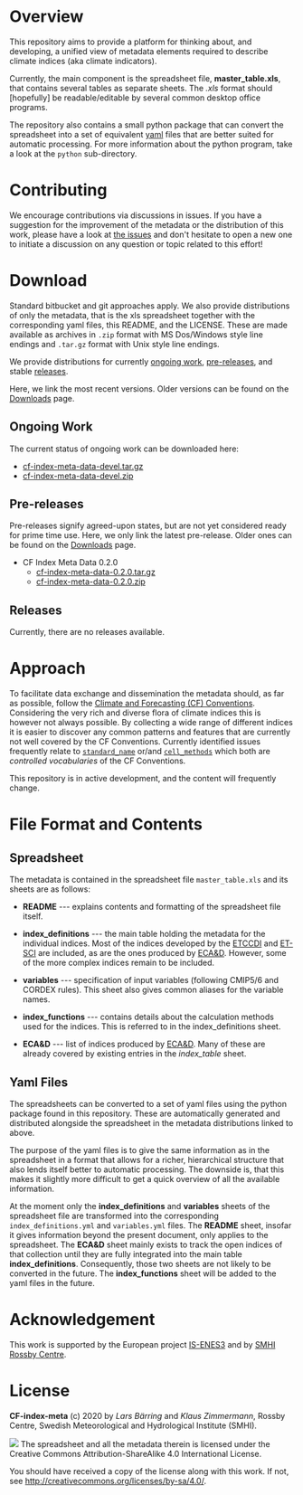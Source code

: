 # Overview

This repository aims to provide a platform for thinking about,
and developing, a unified view of metadata elements required to
describe climate indices (aka climate indicators).

Currently, the main component is the spreadsheet file, **master_table.xls**,
that contains several tables as separate sheets. The *.xls* format should
[hopefully] be readable/editable by several common desktop office programs.

The repository also contains a small python package that can convert the
spreadsheet into a set of equivalent [yaml](https://yaml.org/) files that are
better suited for automatic processing. For more information about the python
program, take a look at the `python` sub-directory.

# Contributing

We encourage contributions via discussions in issues. If you have a suggestion
for the improvement of the metadata or the distribution of this work, please
have a look at [the
issues](https://bitbucket.org/cf-index-meta/cf-index-meta/issues?status=new&status=open)
and don't hesitate to open a new one to initiate a discussion on any question or
topic related to this effort!

# Download

Standard bitbucket and git approaches apply. We also provide distributions of
only the metadata, that is the xls spreadsheet together with the corresponding
yaml files, this README, and the LICENSE. These are made available as archives
in `.zip` format with MS Dos/Windows style line endings and `.tar.gz` format
with Unix style line endings.

We provide distributions for currently
[ongoing work](#markdown-header-ongoing-work),
[pre-releases](#markdown-header-pre-releases),  and stable
[releases](#markdown-header-releases).

Here, we link the most recent versions. Older versions can be found on the
[Downloads](https://bitbucket.org/cf-index-meta/cf-index-meta/downloads/) page.

## Ongoing Work

The current status of ongoing work can be downloaded here:

* [cf-index-meta-data-devel.tar.gz](https://bitbucket.org/cf-index-meta/cf-index-meta/downloads/cf-index-meta-data-devel.tar.gz)
* [cf-index-meta-data-devel.zip](https://bitbucket.org/cf-index-meta/cf-index-meta/downloads/cf-index-meta-data-devel.zip)

## Pre-releases

Pre-releases signify agreed-upon states, but are not yet considered ready for
prime time use. Here, we only link the latest pre-release. Older ones can be
found on the
[Downloads](https://bitbucket.org/cf-index-meta/cf-index-meta/downloads/) page.

* CF Index Meta Data 0.2.0
    * [cf-index-meta-data-0.2.0.tar.gz](https://bitbucket.org/cf-index-meta/cf-index-meta/downloads/cf-index-meta-data-0.2.0.tar.gz)
    * [cf-index-meta-data-0.2.0.zip](https://bitbucket.org/cf-index-meta/cf-index-meta/downloads/cf-index-meta-data-0.2.0.zip)

## Releases

Currently, there are no releases available.

# Approach

To facilitate data exchange and dissemination the metadata should,
as far as possible, follow the
[Climate and Forecasting (CF) Conventions](http://cfconventions.org/).
Considering the very rich and diverse flora of climate indices this
is however not always possible. By collecting a wide range of
different indices it is easier to discover any common patterns and
features that are currently not well covered by the CF Conventions.
Currently identified issues frequently relate to
[`standard_name`](http://cfconventions.org/Data/cf-conventions/cf-conventions-1.8/cf-conventions.html#standard-name)
or/and [`cell_methods`](http://cfconventions.org/Data/cf-conventions/cf-conventions-1.8/cf-conventions.html#cell-methods)
which both are *controlled vocabularies* of the CF Conventions.

This repository is in active development, and the content will frequently
change.

# File Format and Contents

## Spreadsheet

The metadata is contained in the spreadsheet file `master_table.xls` and its
sheets are as follows:

* **README** --- explains contents and formatting of the spreadsheet file itself.

* **index_definitions**  ---  the main table holding the metadata for the
  individual indices. Most of the indices developed by the
  [ETCCDI](https://www.wcrp-climate.org/etccdi) and [ET-SCI](https://climpact-sci.org/about/project/)
  are included, as are the ones produced by
  [ECA&D](https://www.ecad.eu/indicesextremes/index.php).
  However, some of the more complex indices remain to be included.

* **variables**  ---  specification of input variables (following CMIP5/6 and
  CORDEX rules). This sheet also gives common aliases for the variable names.

* **index_functions**  ---  contains details about the calculation methods used
  for the indices. This is referred to in the index_definitions sheet.

* **ECA&D**  ---  list of indices produced by
  [ECA&D](https://www.ecad.eu/indicesextremes/index.php). Many of these are
  already covered by existing entries in the *index_table* sheet.

## Yaml Files

The spreadsheets can be converted to a set of yaml files using the python
package found in this repository. These are automatically generated and
distributed alongside the spreadsheet in the metadata distributions linked to
above.

The purpose of the yaml files is to give the same information as in the
spreadsheet in a format that allows for a richer, hierarchical structure that
also lends itself better to automatic processing. The downside is, that this
makes it slightly more difficult to get a quick overview of all the available
information.

At the moment only the **index_definitions** and **variables** sheets of the
spreadsheet file are transformed into the corresponding `index_definitions.yml`
and `variables.yml` files.
The **README** sheet, insofar it gives information beyond the present document,
only applies to the spreadsheet. The **ECA&D** sheet mainly exists to track the
open indices of that collection until they are fully integrated into the main
table **index_definitions**. Consequently, those two sheets are not likely to be
converted in the future.
The **index_functions** sheet will be added to the yaml files in the future.

# Acknowledgement

This work is supported by the European project [IS-ENES3](https://is.enes.org/)
and by [SMHI Rossby Centre](https://www.smhi.se/en/research/research-departments/climate-research-rossby-centre2-552).


# License

**CF-index-meta** (c) 2020 by *Lars Bärring* and *Klaus Zimmermann*, Rossby
Centre, Swedish Meteorological and Hydrological Institute (SMHI).

![](https://i.creativecommons.org/l/by-sa/4.0/88x31.png) The spreadsheet and all
the metadata therein is licensed under the Creative Commons
Attribution-ShareAlike 4.0 International License.

You should have received a copy of the license along with this
work. If not, see <http://creativecommons.org/licenses/by-sa/4.0/>.
